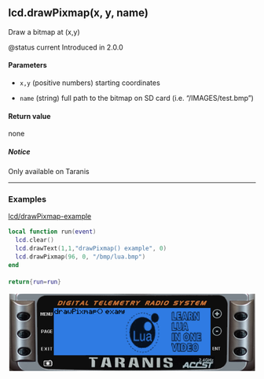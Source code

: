 <!-- This file was generated by the script. Do not edit it, any changes will be lost! -->

## lcd.drawPixmap(x, y, name)



Draw a bitmap at (x,y)

@status current Introduced in 2.0.0


#### Parameters

* `x,y` (positive numbers) starting coordinates

* `name` (string) full path to the bitmap on SD card (i.e. “/IMAGES/test.bmp”)



#### Return value

none

##### Notice
Only available on Taranis




---

### Examples

<a class="dlbtn" href="https://raw.githubusercontent.com/opentx/lua-reference-guide/opentx_2.2/lcd/drawPixmap-example.lua">lcd/drawPixmap-example</a>

```lua
local function run(event)
  lcd.clear()
  lcd.drawText(1,1,"drawPixmap() example", 0)
  lcd.drawPixmap(96, 0, "/bmp/lua.bmp")
end

return{run=run}
```

![](drawPixmap-example.png)

